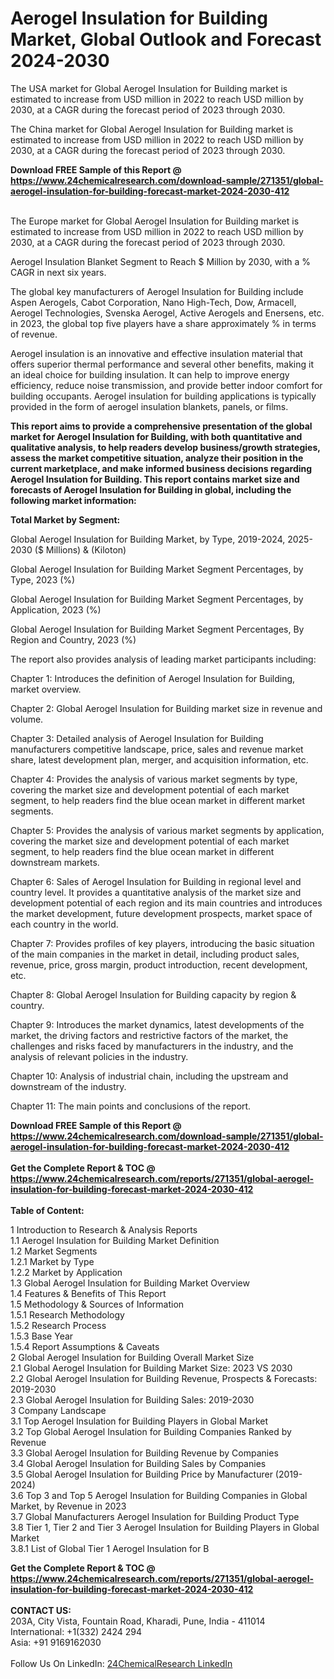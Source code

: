 <h1>Aerogel Insulation for Building Market, Global Outlook and Forecast 2024-2030</h1><p>The USA market for Global Aerogel Insulation for Building market is estimated to increase from USD million in 2022 to reach USD million by 2030, at a CAGR during the forecast period of 2023 through 2030.</p><p>
</p><p>The China market for Global Aerogel Insulation for Building market is estimated to increase from USD million in 2022 to reach USD million by 2030, at a CAGR during the forecast period of 2023 through 2030.</p><div><b>Download FREE Sample of this Report @ 
            <a href="https://www.24chemicalresearch.com/download-sample/271351/global-aerogel-insulation-for-building-forecast-market-2024-2030-412">
            https://www.24chemicalresearch.com/download-sample/271351/global-aerogel-insulation-for-building-forecast-market-2024-2030-412</a></b></div><br><p>
</p><p>The Europe market for Global Aerogel Insulation for Building market is estimated to increase from USD million in 2022 to reach USD million by 2030, at a CAGR during the forecast period of 2023 through 2030.</p><p>
Aerogel Insulation Blanket Segment to Reach $ Million by 2030, with a % CAGR in next six years.</p><p>
The global key manufacturers of Aerogel Insulation for Building include Aspen Aerogels, Cabot Corporation, Nano High-Tech, Dow, Armacell, Aerogel Technologies, Svenska Aerogel, Active Aerogels and Enersens, etc. in 2023, the global top five players have a share approximately % in terms of revenue.</p><p>
Aerogel insulation is an innovative and effective insulation material that offers superior thermal performance and several other benefits, making it an ideal choice for building insulation. It can help to improve energy efficiency, reduce noise transmission, and provide better indoor comfort for building occupants. Aerogel insulation for building applications is typically provided in the form of aerogel insulation blankets, panels, or films.</p><p>
<strong>This report aims to provide a comprehensive presentation of the global market for Aerogel Insulation for Building, with both quantitative and qualitative analysis, to help readers develop business/growth strategies, assess the market competitive situation, analyze their position in the current marketplace, and make informed business decisions regarding Aerogel Insulation for Building. This report contains market size and forecasts of Aerogel Insulation for Building in global, including the following market information:</strong></p><p>
</p><p>
<strong>Total Market by Segment:</strong></p><p>
Global Aerogel Insulation for Building Market, by Type, 2019-2024, 2025-2030 ($ Millions) &amp; (Kiloton)</p><p>
Global Aerogel Insulation for Building Market Segment Percentages, by Type, 2023 (%)</p><p>
</p><p>
Global Aerogel Insulation for Building Market Segment Percentages, by Application, 2023 (%)</p><p>
</p><p>
Global Aerogel Insulation for Building Market Segment Percentages, By Region and Country, 2023 (%)</p><p>
</p><p>
The report also provides analysis of leading market participants including:</p><p>
</p><p>
</p><p>
Chapter 1: Introduces the definition of Aerogel Insulation for Building, market overview.</p><p>
Chapter 2: Global Aerogel Insulation for Building market size in revenue and volume.</p><p>
Chapter 3: Detailed analysis of Aerogel Insulation for Building manufacturers competitive landscape, price, sales and revenue market share, latest development plan, merger, and acquisition information, etc.</p><p>
Chapter 4: Provides the analysis of various market segments by type, covering the market size and development potential of each market segment, to help readers find the blue ocean market in different market segments.</p><p>
Chapter 5: Provides the analysis of various market segments by application, covering the market size and development potential of each market segment, to help readers find the blue ocean market in different downstream markets.</p><p>
Chapter 6: Sales of Aerogel Insulation for Building in regional level and country level. It provides a quantitative analysis of the market size and development potential of each region and its main countries and introduces the market development, future development prospects, market space of each country in the world.</p><p>
Chapter 7: Provides profiles of key players, introducing the basic situation of the main companies in the market in detail, including product sales, revenue, price, gross margin, product introduction, recent development, etc.</p><p>
Chapter 8: Global Aerogel Insulation for Building capacity by region &amp; country.</p><p>
Chapter 9: Introduces the market dynamics, latest developments of the market, the driving factors and restrictive factors of the market, the challenges and risks faced by manufacturers in the industry, and the analysis of relevant policies in the industry.</p><p>
Chapter 10: Analysis of industrial chain, including the upstream and downstream of the industry.</p><p>
Chapter 11: The main points and conclusions of the report.</p><div><b>Download FREE Sample of this Report @ 
            <a href="https://www.24chemicalresearch.com/download-sample/271351/global-aerogel-insulation-for-building-forecast-market-2024-2030-412">
            https://www.24chemicalresearch.com/download-sample/271351/global-aerogel-insulation-for-building-forecast-market-2024-2030-412</a></b></div><br><div><b>Get the Complete Report & TOC @ 
            <a href="https://www.24chemicalresearch.com/reports/271351/global-aerogel-insulation-for-building-forecast-market-2024-2030-412">
            https://www.24chemicalresearch.com/reports/271351/global-aerogel-insulation-for-building-forecast-market-2024-2030-412</a></b></div><br>
            <b>Table of Content:</b><p>1 Introduction to Research & Analysis Reports<br />
    1.1 Aerogel Insulation for Building Market Definition<br />
    1.2 Market Segments<br />
        1.2.1 Market by Type<br />
        1.2.2 Market by Application<br />
    1.3 Global Aerogel Insulation for Building Market Overview<br />
    1.4 Features & Benefits of This Report<br />
    1.5 Methodology & Sources of Information<br />
        1.5.1 Research Methodology<br />
        1.5.2 Research Process<br />
        1.5.3 Base Year<br />
        1.5.4 Report Assumptions & Caveats<br />
2 Global Aerogel Insulation for Building Overall Market Size<br />
    2.1 Global Aerogel Insulation for Building Market Size: 2023 VS 2030<br />
    2.2 Global Aerogel Insulation for Building Revenue, Prospects & Forecasts: 2019-2030<br />
    2.3 Global Aerogel Insulation for Building Sales: 2019-2030<br />
3 Company Landscape<br />
    3.1 Top Aerogel Insulation for Building Players in Global Market<br />
    3.2 Top Global Aerogel Insulation for Building Companies Ranked by Revenue<br />
    3.3 Global Aerogel Insulation for Building Revenue by Companies<br />
    3.4 Global Aerogel Insulation for Building Sales by Companies<br />
    3.5 Global Aerogel Insulation for Building Price by Manufacturer (2019-2024)<br />
    3.6 Top 3 and Top 5 Aerogel Insulation for Building Companies in Global Market, by Revenue in 2023<br />
    3.7 Global Manufacturers Aerogel Insulation for Building Product Type<br />
    3.8 Tier 1, Tier 2 and Tier 3 Aerogel Insulation for Building Players in Global Market<br />
        3.8.1 List of Global Tier 1 Aerogel Insulation for B</p><div><b>Get the Complete Report & TOC @ 
            <a href="https://www.24chemicalresearch.com/reports/271351/global-aerogel-insulation-for-building-forecast-market-2024-2030-412">
            https://www.24chemicalresearch.com/reports/271351/global-aerogel-insulation-for-building-forecast-market-2024-2030-412</a></b></div><br><b>CONTACT US:</b><br>
            203A, City Vista, Fountain Road, Kharadi, Pune, India - 411014<br>
            International: +1(332) 2424 294<br>
            Asia: +91 9169162030 <br><br>
            Follow Us On LinkedIn: <a href="https://www.linkedin.com/company/24chemicalresearch/">24ChemicalResearch LinkedIn</a>